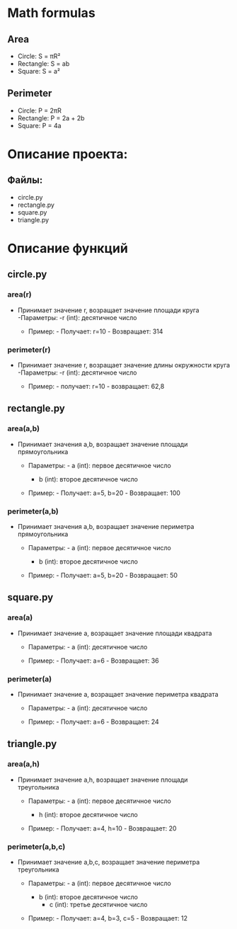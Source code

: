 # Math formulas
## Area
- Circle: S = πR²
- Rectangle: S = ab
- Square: S = a²

## Perimeter
- Circle: P = 2πR
- Rectangle: P = 2a + 2b
- Square: P = 4a

# Описание проекта:
 ## Файлы:
   - circle.py
   - rectangle.py
   - square.py
   - triangle.py

# Описание функций
 ## circle.py
 ### area(r)
 - Принимает значение r, возращает значение площади круга
    -Параметры:
            -r (int): десятичное число
   
    - Пример:
            - Получает: r=10
            - Возвращает: 314
    
 ### perimeter(r)
 - Принимает значение r, возращает значение длины окружности круга
    -Параметры:
            -r (int): десятичное число
   
    - Пример:
            - получает: r=10
            - возвращает: 62,8


  ## rectangle.py
  ### area(a,b)
  - Принимает значения a,b, возращает значение площади прямоугольника
    - Параметры:
            - a (int): первое десятичное число
	    - b (int): второе десятичное число
    
    - Пример:
            - Получает: a=5, b=20
            - Возвращает: 100
    
  ### perimeter(a,b)
  - Принимает значения a,b, возращает значение периметра прямоугольника
    - Параметры:
            - a (int): первое десятичное число
	    - b (int): второе десятичное число
    
    - Пример:
            - Получает: a=5, b=20
            - Возвращает: 50


 ## square.py
 ### area(a)
 - Принимает значение a, возращает значение площади квадрата
    - Параметры:
            - a (int): десятичное число
   
    - Пример:
            - Получает: a=6
            - Возвращает: 36

 ### perimeter(a)
 - Принимает значение a, возращает значение периметра квадрата
    - Параметры:
            - a (int): десятичное число
   
    - Пример:
            - Получает: a=6
            - Возвращает: 24



 ## triangle.py
 ### area(a,h)
 - Принимает значение a,h, возращает значение площади треугольника
    - Параметры:
            	- a (int): первое десятичное число
	  	- h (int): второе десятичное число
   
    - Пример:
            - Получает: a=4, h=10
            - Возвращает: 20

### perimeter(a,b,c)
- Принимает значение a,b,c,  возращает значение периметра треугольника
    - Параметры:
            - a (int): первое десятичное число
	    - b (int): второе десятичное число
            - c (int): третье десятичное число
  
    - Пример:
            - Получает: a=4, b=3, c=5
            - Возвращает: 12
